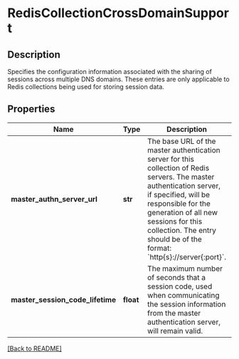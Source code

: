 # RedisCollectionCrossDomainSupport

## Description

Specifies the configuration information associated with the sharing of sessions across multiple DNS domains.
These entries are only applicable to Redis collections being used  for storing session data.


## Properties

Name | Type | Description | Notes
------------ | ------------- | ------------- | -------------
**master\_authn\_server\_url** | **str** | The base URL of the master authentication server for this collection of Redis servers.  The master authentication server, if specified, will be responsible for the generation of all new sessions for this collection.  The entry should be of the format: &#x60;http{s}://server{:port}&#x60;.  | [optional] 
**master\_session\_code\_lifetime** | **float** | The maximum number of seconds that a session code, used when communicating the session information from the master authentication server, will remain valid.  | [optional] [default to 30]

[[Back to README]](../README.md)



